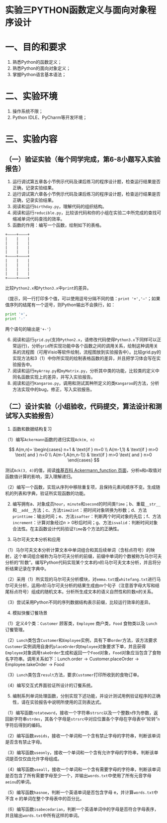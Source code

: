 # 实验三PYTHON函数定义与面向对象程序设计
# 一、目的和要求

1. 熟悉Python的函数定义；
2. 熟悉Python的面向对象定义；
3. 掌握Python语言基本语法；

# 二、实验环境

1. 操作系统不限；
2. Python IDLE、PyCharm等开发环境；

# 三、实验内容
## （一）验证实验（每个同学完成，第6-8小题写入实验报告）

1. 运行调试第五章各小节例示代码及课后练习的程序设计题，检查运行结果是否正确，记录实验结果。
2. 运行调试第六章各小节例示代码及课后练习的程序设计题，检查运行结果是否正确，记录实验结果。
3. 阅读和运行`birthday.py`，理解代码的组织结构。
4. 阅读和运行`reducible.py`，比较该代码和你的小组在实验二中所完成的查找可缩减单词代码查找的效率。
5. 函数的作用：编写一个函数，绘制如下的表格。
```
+————+————+
|    |    |
|    |    |
|    |    |
|    |    |
+————+————+
|    |    |
|    |    |
|    |    |
|    |    |
+————+————+
```

比较`Python2.x`和`Python3.x`中`print`的差异。

（提示，同一行打印多个值，可以使用逗号分隔不同的值：`print '+','—'`；如果值序列的结尾有一个逗号，则Python输出不会换行，如：
```python
print '+',
print '-'
```
两个语句的输出是`'+-'`）

6. 阅读和运行`grid.py`(支持`Python2.x`，请修改代码使得`Python3.x`下同样可以正常运行)，分析`grid`所实现功能中各个函数之间的调用关系，绘制这种调用关系的流程图（可用Visio等软件绘制，流程图放到实验报告中）。比较grid.py的实现方法和3（1）中你所实现的绘制表格函数的差异，并且把学习体会写在实验报告中。
7. 阅读和运行`myArray.py`和`myMatrix.py`，分析其中类的功能，比较类的定义中同名函数实现上的差异，并写入实验报告。
8. 阅读和运行`Kangaroo.py`，调用和测试其种所定义的类`Kangaroo`的方法，分析方法实现中的bug，修正，写入实验报告。

## （二）设计实验（小组验收，代码提交，算法设计和测试写入实验报告）
1. 函数和数据结构复习

（1）编写`Ackermann`函数的递归实现`Ack(m, n)`

$$
A(m,n)=
\begin{cases}
n+1 & \text{if } m=0 \\
A(m-1,1) & \text{if } m>0 \text{ and } n=0 \\
A(m-1,A(m,n-1)) & \text{if } m>0 \text{ and } n>0
\end{cases}
$$

测试`Ack(3, 4)`的值，阅读[维基百科 Ackermann_function 页面](https://en.wikipedia.org/wiki/Ackermann_function)，分析`m`和`n`取值对函数值计算的影响，深入理解递归。

（2）编写一个函数，实现从序列中移除重复项，且保持元素间顺序不变。生成随机的列表和字典，验证所实现函数的功能。

2. 编写拥有a、对象成员`hour`，`minute`和`second`的时间类`Time`；b、重载`__str__`和`__add__`方法；c、方法`time2int`：把时间对象转换为秒数；d、方法`printtime`：输出时间；e、方法`isafter`：判断两个时间对象的先后；f、方法`increment`：计算对象经过$n>0$秒后时间；g、方法`isvalid`：判断时间对象合法性。在主函数设计代码验证`Time`各个方法的正确性。

3. 马尔可夫文本分析和应用

（1）马尔可夫文本分析计算文本中单词组合和其后续单词（含标点符号）的映射，这个单词组合被称为马尔可夫分析的前缀，前缀中单词的个数被称为马尔可夫分析的“阶数”。编写Python代码实现某个文本的$n$阶马尔可夫文本分析，并且将分析结果记录在字典中。

（2）采用（1）所实现的马尔可夫分析模块，对`emma.txt`或`whitefang.txt`进行马尔可夫分析，运用$n$阶马尔可夫分析的结果生成由$m$个句子（注意首字母大写和结尾标点符号）组成的随机文本。分析所生成文本的语义自然性和阶数$n$的关系。

（3）尝试采用Python不同的序列数据结构表示前缀，比较运行效率的差异。

4. 模拟快餐订餐场景

（1）定义4个类：`Customer` 顾客类，`Employee` 商户类，`Food` 食物类以及 `Lunch` 订餐管理。

（2）`Lunch`类包含`Customer`和`Employee`实例，具有下单`order`方法，该方法要求`Customer`实例调用自身的`placeOrder`向`Employee`对象要求下单，并且获得`Employee`对象调用`takeOrder`生成和返回一个`Food`对象，`Food`对象应当包含了食物名字符串。调用关系如下：$\text{Lunch.order} \rightarrow \text{Customer.placeOrder} \rightarrow \text{Employee.takeOrder} \rightarrow \text{Food}$

（3）`Lunch`类包含`result`方法，要求`Customer`打印所收到的食物订单。

（4）编写交互式界面验证所设计的订餐系统。

5. 编制系列单词处理函数，分别实现下述功能，并设计测试用例验证程序的正确性，请在实验报告中说明所使用的正则表达式。

（1）编写函数`rotateword`，接收一个字符串`strsrc`以及一个整数`n`作为参数，返回新字符串`strdes`，其各个字母是`strsrc`中对应位置各个字母在字母表中“轮转”`n`字符后得到的编码。

（2）编写函数`avoids`，接收一个单词和一个含有禁止字母的字符串，判断该单词是否含有禁止字母。

（3）编写函数`useonly`，接收一个单词和一个含有允许字母的字符串，判断该单词是否仅仅由允许字母组成。

（4）编写函数`useall`，接收一个单词和一个含有需要字母的字符串，判断该单词是否包含了所有需要字母至少一个，并输出`words.txt`中使用了所有元音字母`aeiou`的单词。

（5）编写函数`hasnoe`，判断一个英语单词是否包含字母 e，并计算`words.txt`中不含 e 的单词在整个字母表中的百分比。

（6）编写函数`isabecedarian`，判断一个英语单词中的字母是否符合字母表序，并且输出`words.txt`中所有这样的单词。